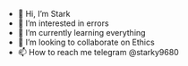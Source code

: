 - 👋 Hi, I’m Stark
- 👀 I’m interested in errors
- 🌱 I’m currently learning everything
- 💞️ I’m looking to collaborate on Ethics
- 📫 How to reach me telegram @starky9680

<!---
starky9680/starky9680 is a ✨ special ✨ repository because its `README.md` (this file) appears on your GitHub profile.
You can click the Preview link to take a look at your changes.
--->
